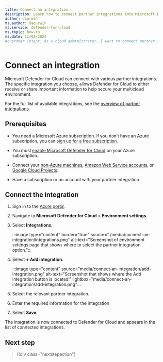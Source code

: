 ```yaml
---
title: Connect an integration
description: Learn how to connect partner integrations into Microsoft Defender for Cloud to enhance security and gain insights for your multicloud environment.
author: dcurwin
ms.author: dacurwin
ms.service: defender-for-cloud
ms.topic: how-to
ms.date: 11/03/2024
#customer intent: As a cloud administrator, I want to connect partner integrations so that I can enhance security and gain insights.
---
```


# Connect an integration

Microsoft Defender for Cloud can connect with various partner integrations. The specific integration you choose, allows Defender for Cloud to either receive or share important information to help secure your multicloud environment.

For the full list of available integrations, see the [overview of partner integrations](partner-integrations.md).

## Prerequisites

- You need a Microsoft Azure subscription. If you don't have an Azure subscription, you can [sign up for a free subscription](https://azure.microsoft.com/pricing/free-trial/).

- You must [enable Microsoft Defender for Cloud](get-started.md#enable-defender-for-cloud-on-your-azure-subscription) on your Azure subscription.

- Connect your [non-Azure machines](quickstart-onboard-machines.md), [Amazon Web Service accounts](quickstart-onboard-aws.md), or [Google Cloud Projects](quickstart-onboard-gcp.md).

- Have a subscription or an account with your partner integration.

## Connect the integration


1. Sign in to the [Azure portal](https://portal.azure.com/).

1. Navigate to **Microsoft Defender for Cloud** > **Environment settings**.

1. Select **Integrations**.

    :::image type="content" border="true" source="./media/connect-an-integration/integrations.png" alt-text="Screenshot of environment settings page that shows where to select the partner integration option.":::

1. Select **+ Add integration**.

    :::image type="content" source="media/connect-an-integration/add-integration.png" alt-text="Screenshot that shows where the Add Integration button is located." lightbox="media/connect-an-integration/add-integration.png":::

1. Select the relevant partner integration.

1. Enter the required information for the integration.

1. Select **Save**.

The integration is now connected to Defender for Cloud and appears in the list of connected integrations.

## Next step

> [!div class="nextstepaction"]
> 
